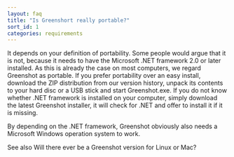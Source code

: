 ```yaml
---
layout: faq
title: "Is Greenshort really portable?"
sort_id: 1
categories: requirements
---
```


It depends on your definition of portability. Some people would argue that it is not, because it needs to have the Microsoft .NET framework 2.0 or later installed. As this is already the case on most computers, we regard Greenshot as portable. If you prefer portability over an easy install, download the ZIP distribution from our version history, unpack its contents to your hard disc or a USB stick and start Greenshot.exe. If you do not know whether .NET framework is installed on your computer, simply download the latest Greenshot installer, it will check for .NET and offer to install it if it is missing.

By depending on the .NET framework, Greenshot obviously also needs a Microsoft Windows operation system to work.

See also
Will there ever be a Greenshot version for Linux or Mac?